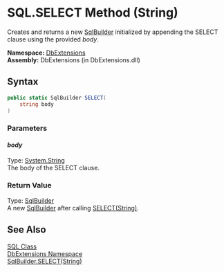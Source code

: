 SQL.SELECT Method (String)
==========================
Creates and returns a new [SqlBuilder][1] initialized by appending the SELECT clause using the provided *body*.

**Namespace:** [DbExtensions][2]  
**Assembly:** DbExtensions (in DbExtensions.dll)

Syntax
------

```csharp
public static SqlBuilder SELECT(
	string body
)
```

### Parameters

#### *body*
Type: [System.String][3]  
The body of the SELECT clause.

### Return Value
Type: [SqlBuilder][1]  
 A new [SqlBuilder][1] after calling [SELECT(String)][4]. 

See Also
--------
[SQL Class][5]  
[DbExtensions Namespace][2]  
[SqlBuilder.SELECT(String)][4]  

[1]: ../SqlBuilder/README.md
[2]: ../README.md
[3]: http://msdn.microsoft.com/en-us/library/s1wwdcbf
[4]: ../SqlBuilder/SELECT_1.md
[5]: README.md